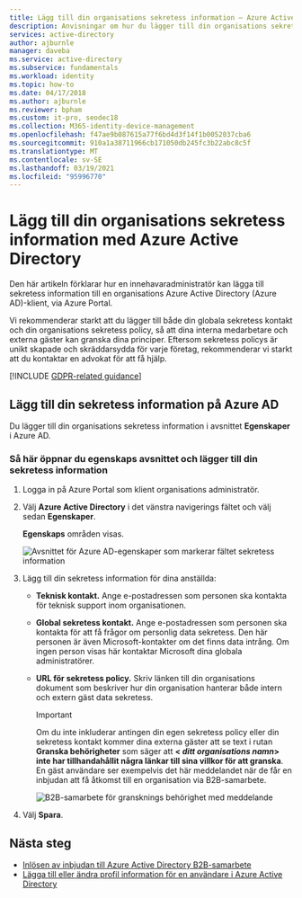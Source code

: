 ```yaml
---
title: Lägg till din organisations sekretess information – Azure Active Directory | Microsoft Docs
description: Anvisningar om hur du lägger till din organisations sekretess information i Azure Active Directory egenskaps områden.
services: active-directory
author: ajburnle
manager: daveba
ms.service: active-directory
ms.subservice: fundamentals
ms.workload: identity
ms.topic: how-to
ms.date: 04/17/2018
ms.author: ajburnle
ms.reviewer: bpham
ms.custom: it-pro, seodec18
ms.collection: M365-identity-device-management
ms.openlocfilehash: f47ae9b087615a77f6bd4d3f14f1b0052037cba6
ms.sourcegitcommit: 910a1a38711966cb171050db245fc3b22abc8c5f
ms.translationtype: MT
ms.contentlocale: sv-SE
ms.lasthandoff: 03/19/2021
ms.locfileid: "95996770"
---
```

# <a name="add-your-organizations-privacy-info-using-azure-active-directory"></a>Lägg till din organisations sekretess information med Azure Active Directory
Den här artikeln förklarar hur en innehavaradministratör kan lägga till sekretess information till en organisations Azure Active Directory (Azure AD)-klient, via Azure Portal.

Vi rekommenderar starkt att du lägger till både din globala sekretess kontakt och din organisations sekretess policy, så att dina interna medarbetare och externa gäster kan granska dina principer. Eftersom sekretess policys är unikt skapade och skräddarsydda för varje företag, rekommenderar vi starkt att du kontaktar en advokat för att få hjälp.

[!INCLUDE [GDPR-related guidance](../../../includes/gdpr-dsr-and-stp-note.md)]

## <a name="add-your-privacy-info-on-azure-ad"></a>Lägg till din sekretess information på Azure AD
Du lägger till din organisations sekretess information i avsnittet **Egenskaper** i Azure AD.

### <a name="to-access-the-properties-area-and-add-your-privacy-information"></a>Så här öppnar du egenskaps avsnittet och lägger till din sekretess information

1. Logga in på Azure Portal som klient organisations administratör.

2. Välj **Azure Active Directory** i det vänstra navigerings fältet och välj sedan **Egenskaper**.

    **Egenskaps** områden visas.

    ![Avsnittet för Azure AD-egenskaper som markerar fältet sekretess information](media/active-directory-properties-area/properties-area.png)

3. Lägg till din sekretess information för dina anställda:

    - **Teknisk kontakt.** Ange e-postadressen som personen ska kontakta för teknisk support inom organisationen.
    
    - **Global sekretess kontakt.** Ange e-postadressen som personen ska kontakta för att få frågor om personlig data sekretess. Den här personen är även Microsoft-kontakter om det finns data intrång. Om ingen person visas här kontaktar Microsoft dina globala administratörer.

    - **URL för sekretess policy.** Skriv länken till din organisations dokument som beskriver hur din organisation hanterar både intern och extern gäst data sekretess.

        >[!Important]
        >Om du inte inkluderar antingen din egen sekretess policy eller din sekretess kontakt kommer dina externa gäster att se text i rutan **Granska behörigheter** som säger att **< _ditt organisations namn_> inte har tillhandahållit några länkar till sina villkor för att granska**. En gäst användare ser exempelvis det här meddelandet när de får en inbjudan att få åtkomst till en organisation via B2B-samarbete.

        ![B2B-samarbete för gransknings behörighet med meddelande](media/active-directory-properties-area/active-directory-no-privacy-statement-or-contact.png)

4. Välj **Spara**.

## <a name="next-steps"></a>Nästa steg
- [Inlösen av inbjudan till Azure Active Directory B2B-samarbete](../external-identities/redemption-experience.md)
- [Lägga till eller ändra profil information för en användare i Azure Active Directory](active-directory-users-profile-azure-portal.md)